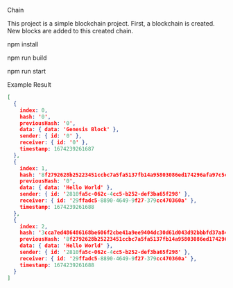 Chain

This project is a simple blockchain project.
First, a blockchain is created. New blocks are added to this created chain.

npm install

npm run build

npm run start

Example Result

```json
[
  {
    index: 0,
    hash: '0',
    previousHash: '0',
    data: { data: 'Genesis Block' },
    sender: { id: '0' },
    receiver: { id: '0' },
    timestamp: 1674239261687
  },
  {
    index: 1,
    hash: '8f2792628b25223451ccbc7a5fa5137fb14a95803086ed174296afa97c5ca68a',
    previousHash: '0',
    data: { data: 'Hello World' },
    sender: { id: '2810fa5c-062c-4cc5-b252-def3ba65f298' },
    receiver: { id: '29ffadc5-8890-4649-9f27-379cc470360a' },
    timestamp: 1674239261688
  },
  {
    index: 2,
    hash: '3cca7ed486486168be606f2cbe41a9ee9404dc30d61d043d92bbbfd37a84c6a3',
    previousHash: '8f2792628b25223451ccbc7a5fa5137fb14a95803086ed174296afa97c5ca68a',
    data: { data: 'Hello World' },
    sender: { id: '2810fa5c-062c-4cc5-b252-def3ba65f298' },
    receiver: { id: '29ffadc5-8890-4649-9f27-379cc470360a' },
    timestamp: 1674239261688
  }
]
```